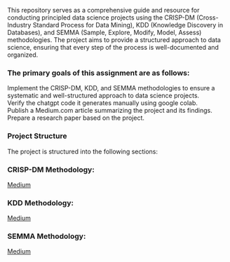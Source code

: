 This repository serves as a comprehensive guide and resource for conducting principled data science projects using the CRISP-DM (Cross-Industry Standard Process for Data Mining), KDD (Knowledge Discovery in Databases), and SEMMA (Sample, Explore, Modify, Model, Assess) methodologies. The project aims to provide a structured approach to data science, ensuring that every step of the process is well-documented and organized.

### The primary goals of this assignment are as follows:      
Implement the CRISP-DM, KDD, and SEMMA methodologies to ensure a systematic and well-structured approach to data science projects.     
Verify the chatgpt code it generates manually using google colab.     
Publish a Medium.com article summarizing the project and its findings.     
Prepare a research paper based on the project.     

### Project Structure
The project is structured into the following sections:

### CRISP-DM Methodology: 
[Medium](https://medium.com/@sangramjagtap096/this-research-aims-to-predict-avocado-prices-using-various-machine-learning-algorithms-and-bf7a48d5a6d7)

### KDD Methodology: 
[Medium](https://medium.com/@sangramjagtap096/this-research-aims-for-spam-text-message-classification-using-various-machine-learning-algorithms-dde4938b42b4)

### SEMMA Methodology: 
[Medium](https://medium.com/@sangramjagtap096/this-research-aims-for-bank-marketing-campaign-analysis-and-predictive-modeling-using-various-cfe30fed5853)
